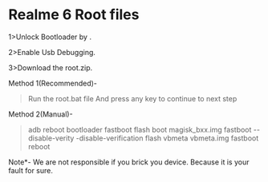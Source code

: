 # Realme 6 Root files


1>Unlock Bootloader by .

2>Enable Usb Debugging.

3>Download the root.zip.





Method 1(Recommended)-
>Run the root.bat file
>And press any key to continue to next step




Method 2(Manual)-
>adb reboot bootloader
>fastboot flash boot magisk_bxx.img
>fastboot --disable-verity -disable-verification flash vbmeta vbmeta.img
>fastboot reboot




Note*-
We are not responsible if you brick you device.
Because it is your fault for sure.
